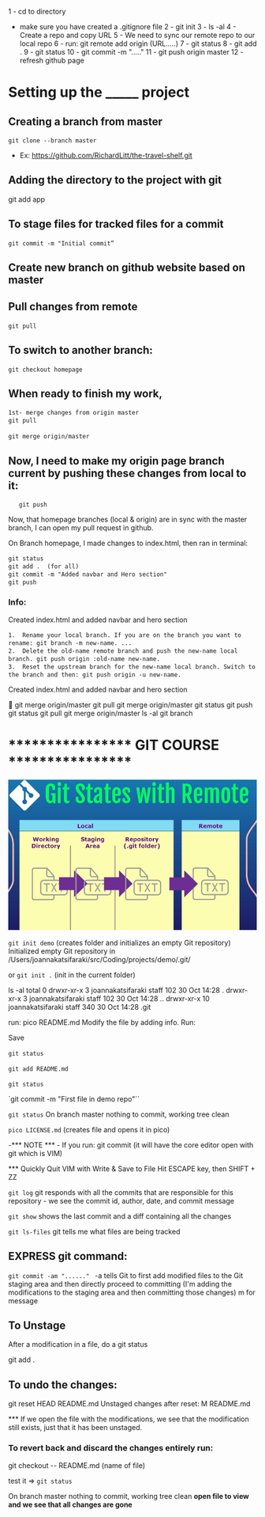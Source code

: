 1 - cd to directory
  - make sure you have created a .gitignore file
2 - git init
3 - ls -al
4 - Create a repo and copy URL
5 - We need to sync our remote repo to our local repo
6 - run: git remote add origin (URL.....)
7 - git status
8 - git add .
9 - git status
10 - git commit -m "....."
11 - git push origin master
12 - refresh github page


# Setting up the _____ project


## Creating a branch from master
	git clone --branch master
  * Ex: https://github.com/RichardLitt/the-travel-shelf.git

## Adding the directory to the project with git
  git add app

## To stage files for tracked files for a commit
	git commit -m "Initial commit”

## Create new branch on github website based on master

## Pull changes from remote
	git pull

## To switch to another branch:
	git checkout homepage

## When ready to finish my work,
	1st- merge changes from origin master
	git pull

	git merge origin/master


## Now, I need to make my origin page branch current by pushing these changes from local to it:
	   git push

Now, that homepage branches (local & origin) are in sync with the master branch,
I can open my pull request in github.

On Branch homepage, I made changes to index.html, then ran in terminal:

	git status
	git add .  (for all)
	git commit -m "Added navbar and Hero section"
	git push



### Info:

Created index.html and added navbar and hero section

	1.	Rename your local branch. If you are on the branch you want to rename: git branch -m new-name. ...
	2.	Delete the old-name remote branch and push the new-name local branch. git push origin :old-name new-name.
	3.	Reset the upstream branch for the new-name local branch. Switch to the branch and then: git push origin -u new-name.

Created index.html and added navbar and hero section

  git merge origin/master
  git pull
  git merge origin/master
  git status
  git push
  git status
  git pull
  git merge origin/master
  ls -al
  git branch


# **************** GIT COURSE ****************


  ![git states](./git-states.png)

  `git init demo` (creates folder and initializes an empty Git repository)
  Initialized empty Git repository in /Users/joannakatsifaraki/src/Coding/projects/demo/.git/

  or
  `git init .`  (init in the current folder)

  ls -al
total 0
drwxr-xr-x   3 joannakatsifaraki  staff  102 30 Oct 14:28 .
drwxr-xr-x   3 joannakatsifaraki  staff  102 30 Oct 14:28 ..
drwxr-xr-x  10 joannakatsifaraki  staff  340 30 Oct 14:28 .git

run: pico README.md
Modify the file by adding info. Run:

  Save

  `git status`

  `git add README.md`

  `git status`

  `git commit -m "First file in demo repo"``

  `git status`
On branch master
nothing to commit, working tree clean

  `pico LICENSE.md`
  (creates file and opens it in pico)

-*** NOTE *** -
  If you run: git commit
  (it will have the core editor open with git which is VIM)

  *** Quickly Quit VIM with Write & Save to File
  Hit ESCAPE key, then SHIFT + ZZ

  `git log`
    git responds with all the commits that are responsible for this repository
    - we see the commit id, author, date, and commit message

  `git show`
    shows the last commit and a diff containing all the changes

  `git ls-files`
    git tells me what files are being tracked

  ## EXPRESS git command:

  `git commit -am "......" `
    -a tells Git to first add modified files to the Git staging area and then directly proceed to committing (I'm adding the modifications to the staging area and then committing those changes)
    m for message

  ## To Unstage

  After a modification in a file, do a
  git status

  git add .

  ## To undo the changes:

  git reset HEAD README.md
    Unstaged changes after reset:
    M	README.md

  *** If we open the file with the modifications, we see that the modification still exists, just that it has been unstaged.

  ### To revert back and discard the changes entirely run:
  git checkout -- README.md (name of file)

  test it => `git status`

  On branch master
  nothing to commit, working tree clean
  **open file to view and we see that all changes are gone**
  
